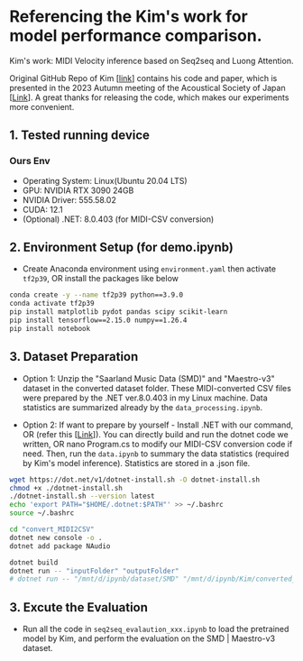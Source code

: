 # Referencing the Kim's work  for model performance comparison.

Kim's work: MIDI Velocity inference based on Seq2seq and Luong Attention.

Original GitHub Repo of Kim [[link](https://github.com/sappho192/midi-velocity-infer-v2/tree/main)] contains his code and paper, which is presented in the 2023 Autumn meeting of the Acoustical Society of Japan [[Link](https://acoustics.jp/annualmeeting/past-meetings/)]. A great thanks for releasing the code, which makes our experiments more convenient.

## 1. Tested running device

### Ours Env
- Operating System: Linux(Ubuntu 20.04 LTS)
- GPU: NVIDIA RTX 3090 24GB
- NVIDIA Driver: 555.58.02
- CUDA: 12.1
- (Optional) .NET: 8.0.403 (for MIDI-CSV conversion)

## 2. Environment Setup (for demo.ipynb)
- Create Anaconda environment using `environment.yaml` then activate `tf2p39`, OR install the packages like below

```bash
conda create -y --name tf2p39 python==3.9.0
conda activate tf2p39
pip install matplotlib pydot pandas scipy scikit-learn
pip install tensorflow==2.15.0 numpy==1.26.4
pip install notebook
```

## 3. Dataset Preparation
- Option 1: Unzip the "Saarland Music Data (SMD)" and "Maestro-v3" dataset in the converted dataset folder. These MIDI-converted CSV files were prepared by the .NET ver.8.0.403 in my Linux machine. Data statistics are summarized already by the `data_processing.ipynb`.

- Option 2: If want to prepare by yourself - Install .NET with our command, OR (refer this [[Link](https://docs.microsoft.com/ko-kr/dotnet/core/install/linux-ubuntu)]). You can directly build and run the dotnet code we written, OR nano Program.cs to modify our MIDI-CSV conversion code if need. Then, run the `data.ipynb` to summary the data statistics (required by Kim's model inference). Statistics are stored in a .json file.

```bash
wget https://dot.net/v1/dotnet-install.sh -O dotnet-install.sh
chmod +x ./dotnet-install.sh
./dotnet-install.sh --version latest
echo 'export PATH="$HOME/.dotnet:$PATH"' >> ~/.bashrc
source ~/.bashrc

cd "convert_MIDI2CSV"
dotnet new console -o .
dotnet add package NAudio

dotnet build
dotnet run -- "inputFolder" "outputFolder"
# dotnet run -- "/mnt/d/ipynb/dataset/SMD" "/mnt/d/ipynb/Kim/converted_dataset/SMD/test"
```

## 3. Excute the Evaluation
- Run all the code in `seq2seq_evalaution_xxx.ipynb` to load the pretrained model by Kim, and perform the evaluation on the SMD | Maestro-v3 dataset.